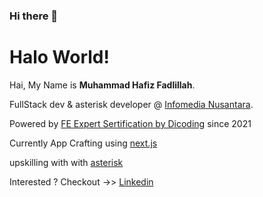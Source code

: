 ### Hi there 👋

<!--
**hfsmhmmd/hfsmhmmd** is a ✨ _special_ ✨ repository because its `README.md` (this file) appears on your GitHub profile.

Here are some ideas to get you started:

- 🔭 I’m currently working on ...
- 🌱 I’m currently learning ...
- 👯 I’m looking to collaborate on ...
- 🤔 I’m looking for help with ...
- 💬 Ask me about ...
- 📫 How to reach me: ...
- 😄 Pronouns: ...
- ⚡ Fun fact: ...
-->
# Halo World! 

Hai, My Name is **Muhammad Hafiz Fadlillah**.

FullStack dev & asterisk developer @ [Infomedia Nusantara](https://www.infomedia.co.id/).

Powered by [FE Expert Sertification by Dicoding](https://www.dicoding.com/certificates/72ZDE6Y16PYW) since 2021

Currently App Crafting  using [next.js](https://nextjs.org/) 

upskilling with with [asterisk](https://www.asterisk.org/) 


Interested ? Checkout ->> [Linkedin](https://www.linkedin.com/in/muhammad-hafiz-095417202//)
